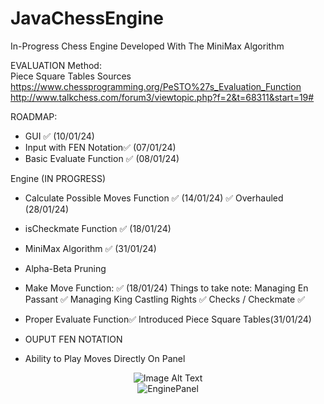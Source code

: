 # JavaChessEngine
In-Progress Chess Engine Developed With The MiniMax Algorithm

EVALUATION Method:  
Piece Square Tables
Sources
https://www.chessprogramming.org/PeSTO%27s_Evaluation_Function 
http://www.talkchess.com/forum3/viewtopic.php?f=2&t=68311&start=19#





ROADMAP:
- GUI ✅ (10/01/24)
- Input with FEN Notation✅ (07/01/24)
- Basic Evaluate Function ✅ (08/01/24)
  
Engine (IN PROGRESS)
- Calculate Possible Moves Function ✅ (14/01/24) ✅  Overhauled (28/01/24)
- isCheckmate Function ✅ (18/01/24)
- MiniMax Algorithm ✅ (31/01/24)
- Alpha-Beta Pruning


- Make Move Function: ✅ (18/01/24)
  Things to take note:
  Managing En Passant ✅
  Managing King Castling Rights ✅
  Checks / Checkmate ✅

  
- Proper Evaluate Function✅ Introduced Piece Square Tables(31/01/24) 

- OUPUT FEN NOTATION
- Ability to Play Moves Directly On Panel

<div align="center">
  <img src="https://github.com/SamChenYu/JavaChessEngine/assets/150127006/f254d4b6-aa5b-4a99-8ab3-1cf218cc59eb" alt="Image Alt Text">
</div>


<div style="text-align:center;">
    <img src="https://github.com/SamChenYu/JavaChessEngine/assets/150127006/3d2b4d18-f49d-42a7-9845-dc88e29c3bca" alt="EnginePanel">
</div>


